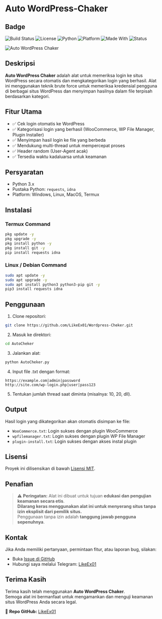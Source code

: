 # Auto WordPress-Chaker

## Badge
![Build Status](https://img.shields.io/badge/build-passing-brightgreen)
![License](https://img.shields.io/badge/license-MIT-blue)
![Python](https://img.shields.io/badge/python-3.6%2B-blue)
![Platform](https://img.shields.io/badge/platform-Windows%20%7C%20Linux%20%7C%20MacOS-lightgrey)
![Made With](https://img.shields.io/badge/made%20with-Python-orange)
![Status](https://img.shields.io/badge/status-active-success)

![Auto WordPress Chaker](https://e.top4top.io/p_3479ec0ly3.jpg)

## Deskripsi
**Auto WordPress Chaker** adalah alat untuk memeriksa login ke situs WordPress secara otomatis dan mengkategorikan login yang berhasil. Alat ini menggunakan teknik brute force untuk memeriksa kredensial pengguna di berbagai situs WordPress dan menyimpan hasilnya dalam file terpisah berdasarkan kategori.

## Fitur Utama
- ✅ Cek login otomatis ke WordPress  
- ✅ Kategorisasi login yang berhasil (WooCommerce, WP File Manager, Plugin Installer)  
- ✅ Menyimpan hasil login ke file yang berbeda    
- ✅ Mendukung multi-thread untuk mempercepat proses  
- ✅ Header random (User-Agent acak)  
- ✅ Tersedia waktu kadaluarsa untuk keamanan  

## Persyaratan
- Python 3.x
- Pustaka Python: `requests`, `idna`
- Platform: Windows, Linux, MacOS, Termux

## Instalasi

### Termux Command
```bash
pkg update -y
pkg upgrade -y
pkg install python -y
pkg install git -y
pip install requests idna
```

### Linux / Debian Command
```bash
sudo apt update -y
sudo apt upgrade -y
sudo apt install python3 python3-pip git -y
pip3 install requests idna
```

## Penggunaan

1. Clone repositori:
```bash
git clone https://github.com/LikeEx01/Wordpress-Cheker.git
```

2. Masuk ke direktori:
```bash
cd AutoCheker
```

3. Jalankan alat:
```bash
python AutoCheker.py
```

4. Input file .txt dengan format:
```
https://example.com|admin|password
http://site.com/wp-login.php|user|pass123
```

5. Tentukan jumlah thread saat diminta (misalnya: 10, 20, dll).

## Output

Hasil login yang dikategorikan akan otomatis disimpan ke file:

- `WooCommerce.txt`: Login sukses dengan plugin WooCommerce  
- `wpfilemanager.txt`: Login sukses dengan plugin WP File Manager  
- `plugin-install.txt`: Login sukses dengan akses instal plugin  


## Lisensi
Proyek ini dilisensikan di bawah [Lisensi MIT](https://opensource.org/licenses/MIT).

## Penafian
> ⚠️ **Peringatan:** Alat ini dibuat untuk tujuan **edukasi dan pengujian keamanan secara etis**.  
> **Dilarang keras menggunakan alat ini untuk menyerang situs tanpa izin eksplisit dari pemilik situs.**  
> Penggunaan tanpa izin adalah **tanggung jawab pengguna sepenuhnya**.

## Kontak
Jika Anda memiliki pertanyaan, permintaan fitur, atau laporan bug, silakan:

- Buka [Issue di GitHub](https://github.com/LikeEx01/Wordpress-Cheker.git)  
- Hubungi saya melalui Telegram: [LikeEx01](https://t.me/usernamee1337)

## Terima Kasih
Terima kasih telah menggunakan **Auto WordPress Chaker**.  
Semoga alat ini bermanfaat untuk mengamankan dan menguji keamanan situs WordPress Anda secara legal.

🔗 **Repo GitHub:** [LikeEx01](https://github.com/LikeEx01/Wordpress-Cheker.git)
